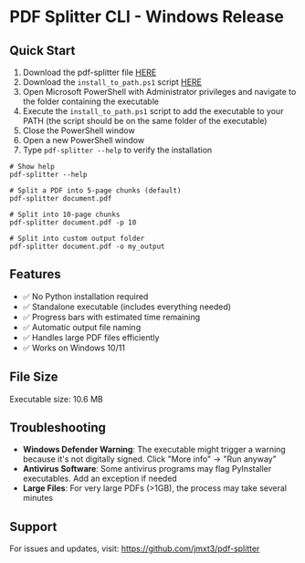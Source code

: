 # PDF Splitter CLI - Windows Release

## Quick Start
1. Download the pdf-splitter file [HERE](https://github.com/jmxt3/pdf-splitter/blob/main/release/windows/pdf-splitter)
2. Download the `install_to_path.ps1` script [HERE](https://github.com/jmxt3/pdf-splitter/blob/main/release/windows/install_to_path.ps1)
3. Open Microsoft PowerShell with Administrator privileges and navigate to the folder containing the executable
4. Execute the `install_to_path.ps1` script to add the executable to your PATH (the script should be on the same folder of the executable)
5. Close the PowerShell window
6. Open a new PowerShell window
7. Type `pdf-splitter --help` to verify the installation

```
# Show help
pdf-splitter --help

# Split a PDF into 5-page chunks (default)
pdf-splitter document.pdf

# Split into 10-page chunks
pdf-splitter document.pdf -p 10

# Split into custom output folder
pdf-splitter document.pdf -o my_output
```

## Features

- ✅ No Python installation required
- ✅ Standalone executable (includes everything needed)
- ✅ Progress bars with estimated time remaining
- ✅ Automatic output file naming
- ✅ Handles large PDF files efficiently
- ✅ Works on Windows 10/11

## File Size

Executable size: 10.6 MB

## Troubleshooting

- **Windows Defender Warning**: The executable might trigger a warning because it's not digitally signed. Click "More info" → "Run anyway"
- **Antivirus Software**: Some antivirus programs may flag PyInstaller executables. Add an exception if needed
- **Large Files**: For very large PDFs (>1GB), the process may take several minutes

## Support

For issues and updates, visit: https://github.com/jmxt3/pdf-splitter
